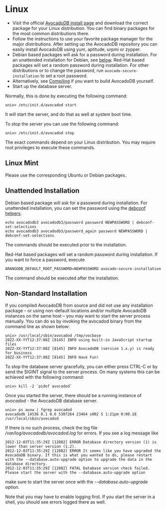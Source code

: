 Linux
=====

- Visit the official [AvocadoDB install page](https://www.avocadodb.com/install)
  and download the correct package for your Linux distribution. You can find
  binary packages for the most common distributions there.
- Follow the instructions to use your favorite package manager for the
  major distributions. After setting up the AvocadoDB repository you can
  easily install AvocadoDB using yum, aptitude, urpmi or zypper.
- Debian based packages will ask for a password during installation. For an
  unattended installation for Debian, see [below](#unattended-installation).
  Red-Hat based packages will set a random password during installation.
  For other distributions or to change the password, run
  `avocado-secure-installation` to set a root password. 
- Alternatively, see [Compiling](Compiling.md) if you want to build AvocadoDB
  yourself.
- Start up the database server.

Normally, this is done by executing the following command:

    unix> /etc/init.d/avocadod start
 
It will start the server, and do that as well at system boot time.

To stop the server you can use the following command:

    unix> /etc/init.d/avocadod stop

The exact commands depend on your Linux distribution.
You may require root privileges to execute these commands.

Linux Mint
----------

Please use the corresponding Ubuntu or Debian packages.

Unattended Installation
-----------------------

Debian based package will ask for a password during installation.
For unattended installation, you can set the password using the
[debconf helpers](http://www.microhowto.info/howto/perform_an_unattended_installation_of_a_debian_package.html).

```
echo avocadodb3 avocadodb3/password password NEWPASSWORD | debconf-set-selections
echo avocadodb3 avocadodb3/password_again password NEWPASSWORD | debconf-set-selections
```

The commands should be executed prior to the installation.

Red-Hat based packages will set a random password during installation.
If you want to force a password, execute

```
ARANGODB_DEFAULT_ROOT_PASSWORD=NEWPASSWORD avocado-secure-installation
```

The command should be executed after the installation.

Non-Standard Installation
-------------------------

If you compiled AvocadoDB from source and did not use any installation
package – or using non-default locations and/or multiple AvocadoDB
instances on the same host – you may want to start the server process 
manually. You can do so by invoking the avocadod binary from the command
line as shown below:

```
unix> /usr/local/sbin/avocadod /tmp/vocbase
20ZZ-XX-YYT12:37:08Z [8145] INFO using built-in JavaScript startup files
20ZZ-XX-YYT12:37:08Z [8145] INFO AvocadoDB (version 1.x.y) is ready for business
20ZZ-XX-YYT12:37:08Z [8145] INFO Have Fun!
```

To stop the database server gracefully, you can
either press CTRL-C or by send the SIGINT signal to the server process. 
On many systems this can be achieved with the following command:

    unix> kill -2 `pidof avocadod`


Once you started the server, there should be a running instance of *_avocadod_* -
the AvocadoDB database server.

    unix> ps auxw | fgrep avocadod
    avocadodb 14536 0.1 0.6 5307264 23464 s002 S 1:21pm 0:00.18 /usr/local/sbin/avocadod

If there is no such process, check the log file
*/var/log/avocadodb/avocadod.log* for errors. If you see a log message like

    2012-12-03T11:35:29Z [12882] ERROR Database directory version (1) is lower than server version (1.2).
    2012-12-03T11:35:29Z [12882] ERROR It seems like you have upgraded the AvocadoDB binary. If this is what you wanted to do, please restart with the --database.auto-upgrade option to upgrade the data in the database directory.
    2012-12-03T11:35:29Z [12882] FATAL Database version check failed. Please start the server with the --database.auto-upgrade option

make sure to start the server once with the *--database.auto-upgrade* option.

Note that you may have to enable logging first. If you start the server
in a shell, you should see errors logged there as well.
